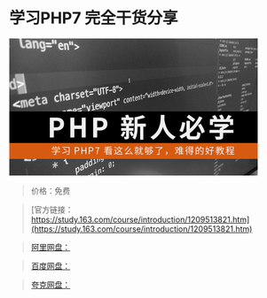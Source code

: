 # 学习PHP7 完全干货分享

![img](../../../assets/study163/free/f1dddac38ee145d1be19232e08479ff4.png)

> 价格：免费

> [官方链接：https://study.163.com/course/introduction/1209513821.htm](https://study.163.com/course/introduction/1209513821.htm)

> [阿里网盘：]()

> [百度网盘：]()

> [夸克网盘：]()
